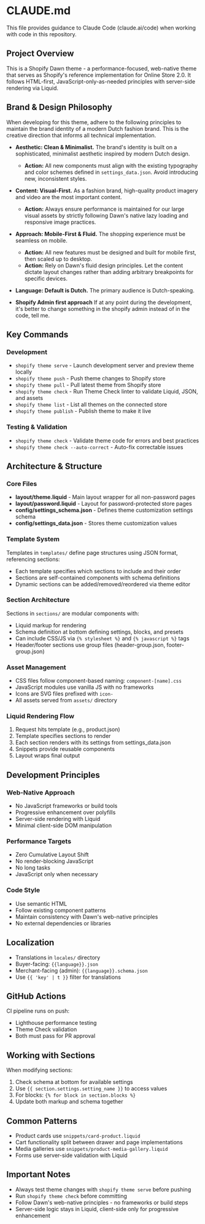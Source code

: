 # CLAUDE.md

This file provides guidance to Claude Code (claude.ai/code) when working with code in this repository.

## Project Overview

This is a Shopify Dawn theme - a performance-focused, web-native theme that serves as Shopify's reference implementation for Online Store 2.0. It follows HTML-first, JavaScript-only-as-needed principles with server-side rendering via Liquid.

## Brand & Design Philosophy

When developing for this theme, adhere to the following principles to maintain the brand identity of a modern Dutch fashion brand. This is the creative direction that informs all technical implementation.

* **Aesthetic: Clean & Minimalist.** The brand's identity is built on a sophisticated, minimalist aesthetic inspired by modern Dutch design.
    * **Action:** All new components must align with the existing typography and color schemes defined in `settings_data.json`. Avoid introducing new, inconsistent styles.

* **Content: Visual-First.** As a fashion brand, high-quality product imagery and video are the most important content.
    * **Action:** Always ensure performance is maintained for our large visual assets by strictly following Dawn's native lazy loading and responsive image practices.

* **Approach: Mobile-First & Fluid.** The shopping experience must be seamless on mobile.
    * **Action:** All new features must be designed and built for mobile first, then scaled up to desktop.
    * **Action:** Rely on Dawn's fluid design principles. Let the content dictate layout changes rather than adding arbitrary breakpoints for specific devices.

* **Language: Default is Dutch.** The primary audience is Dutch-speaking.

* **Shopify Admin first approach** If at any point during the development, it's better to change something in the shopify admin instead of in the code, tell me.  

## Key Commands

### Development
- `shopify theme serve` - Launch development server and preview theme locally
- `shopify theme push` - Push theme changes to Shopify store
- `shopify theme pull` - Pull latest theme from Shopify store
- `shopify theme check` - Run Theme Check linter to validate Liquid, JSON, and assets
- `shopify theme list` - List all themes on the connected store
- `shopify theme publish` - Publish theme to make it live

### Testing & Validation
- `shopify theme check` - Validate theme code for errors and best practices
- `shopify theme check --auto-correct` - Auto-fix correctable issues

## Architecture & Structure

### Core Files
- **layout/theme.liquid** - Main layout wrapper for all non-password pages
- **layout/password.liquid** - Layout for password-protected store pages
- **config/settings_schema.json** - Defines theme customization settings schema
- **config/settings_data.json** - Stores theme customization values

### Template System
Templates in `templates/` define page structures using JSON format, referencing sections:
- Each template specifies which sections to include and their order
- Sections are self-contained components with schema definitions
- Dynamic sections can be added/removed/reordered via theme editor

### Section Architecture
Sections in `sections/` are modular components with:
- Liquid markup for rendering
- Schema definition at bottom defining settings, blocks, and presets
- Can include CSS/JS via `{% stylesheet %}` and `{% javascript %}` tags
- Header/footer sections use group files (header-group.json, footer-group.json)

### Asset Management
- CSS files follow component-based naming: `component-[name].css`
- JavaScript modules use vanilla JS with no frameworks
- Icons are SVG files prefixed with `icon-`
- All assets served from `assets/` directory

### Liquid Rendering Flow
1. Request hits template (e.g., product.json)
2. Template specifies sections to render
3. Each section renders with its settings from settings_data.json
4. Snippets provide reusable components
5. Layout wraps final output

## Development Principles

### Web-Native Approach
- No JavaScript frameworks or build tools
- Progressive enhancement over polyfills
- Server-side rendering with Liquid
- Minimal client-side DOM manipulation

### Performance Targets
- Zero Cumulative Layout Shift
- No render-blocking JavaScript
- No long tasks
- JavaScript only when necessary

### Code Style
- Use semantic HTML
- Follow existing component patterns
- Maintain consistency with Dawn's web-native principles
- No external dependencies or libraries

## Localization
- Translations in `locales/` directory
- Buyer-facing: `{{language}}.json`
- Merchant-facing (admin): `{{language}}.schema.json`
- Use `{{ 'key' | t }}` filter for translations

## GitHub Actions
CI pipeline runs on push:
- Lighthouse performance testing
- Theme Check validation
- Both must pass for PR approval

## Working with Sections
When modifying sections:
1. Check schema at bottom for available settings
2. Use `{{ section.settings.setting_name }}` to access values
3. For blocks: `{% for block in section.blocks %}`
4. Update both markup and schema together

## Common Patterns
- Product cards use `snippets/card-product.liquid`
- Cart functionality split between drawer and page implementations
- Media galleries use `snippets/product-media-gallery.liquid`
- Forms use server-side validation with Liquid

## Important Notes
- Always test theme changes with `shopify theme serve` before pushing
- Run `shopify theme check` before committing
- Follow Dawn's web-native principles - no frameworks or build steps
- Server-side logic stays in Liquid, client-side only for progressive enhancement